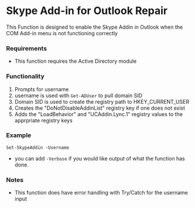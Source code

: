 # Skype Add-in for Outlook Repair
This Function is designed to enable the Skype Addin in Outlook when the COM Add-in menu is not functioning correctly

### Requirements
- This function requires the Active Directory module

### Functionality
1. Prompts for username
2. username is used with ``` Get-ADUser ``` to pull domain SID
3. Domain SID is used to create the registry path to HKEY_CURRENT_USER
4. Creates the "DoNotDisableAddinList" registry key if one does not exist
5. Adds the "LoadBehavior" and "UCAddin.Lync.1" registry values to the apprpriate registry keys


### Example
``` Set-SkypeAddin -Username ``` 
- you can add ``` -Verbose ``` if you would like output of what the function has done.


### Notes
- This function does have error handling with Try/Catch for the username input
